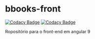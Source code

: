 # bbooks-front

[![Codacy Badge](https://app.codacy.com/project/badge/Grade/0af0e638a5ea476aa683073c6ef840e4)](https://www.codacy.com/gh/TCC2020/bbooks-front/dashboard?utm_source=github.com&amp;utm_medium=referral&amp;utm_content=TCC2020/bbooks-front&amp;utm_campaign=Badge_Grade)
[![Codacy Badge](https://app.codacy.com/project/badge/Coverage/0af0e638a5ea476aa683073c6ef840e4)](https://www.codacy.com/gh/TCC2020/bbooks-front/dashboard?utm_source=github.com&utm_medium=referral&utm_content=TCC2020/bbooks-front&utm_campaign=Badge_Coverage)

Ropositório para o front-end em angular 9

